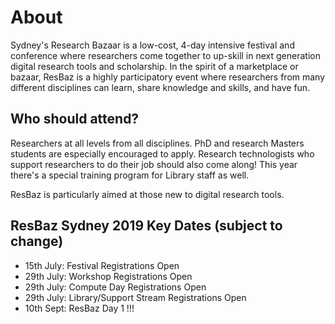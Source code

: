 # About

Sydney's Research Bazaar is a low-cost, 4-day intensive festival and conference where researchers come together to up-skill in next generation digital research tools and scholarship. In the spirit of a marketplace or bazaar, ResBaz is a highly participatory event where researchers from many different disciplines can learn, share knowledge and skills, and have fun. 

## Who should attend?

Researchers at all levels from all disciplines. PhD and research Masters students are especially encouraged to apply. Research technologists who support researchers to do their job should also come along! This year there's a special training program for Library staff as well.

ResBaz is particularly aimed at those new to digital research tools.

## ResBaz Sydney 2019 Key Dates (subject to change)
* 15th July: Festival Registrations Open
* 29th July: Workshop Registrations Open
* 29th July: Compute Day Registrations Open
* 29th July: Library/Support Stream Registrations Open
* 10th Sept: ResBaz Day 1 !!!
